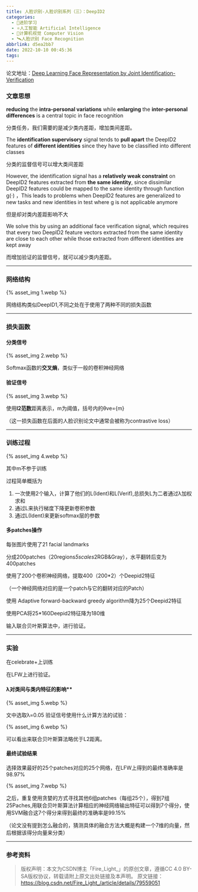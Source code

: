 ```yaml
---
title: 人脸识别-人脸识别系列（三）：DeepID2
categories:
  - 🌙进阶学习
  - ⭐人工智能 Artificial Intelligence
  - 💫计算机视觉 Computer Vision
  - 🛰️人脸识别 Face Recognition
abbrlink: d5ea2bb7
date: 2022-10-10 00:45:36
tags:
---
```


论文地址：[Deep Learning Face Representation by Joint Identification-Verification](https://arxiv.org/abs/1406.4773)

### 文章思想

**reducing** the **intra-personal variations** while **enlarging** the **inter-personal differences** is a central topic in face recognition

分类任务，我们需要的是减少类内差距，增加类间差距。

The **identification supervisory** signal tends to **pull apart** the DeepID2 features of **different identities** since they have to be classified into different classes

分类的监督信号可以增大类间差距

However, the identification signal has a **relatively weak constraint** on DeepID2 features extracted from **the same identity**, since dissimilar DeepID2 features could be mapped to the same identity through function g(·) ，This leads to problems when DeepID2 features are generalized to new tasks and new identities in test where g is not applicable anymore

但是却对类内差距影响不大

We solve this by using an additional face verification signal, which requires that every two DeepID2 feature
vectors extracted from the same identity are close to each other while those extracted from different
identities are kept away

而增加验证的监督信号，就可以减少类内差距。

<!--more-->

***

### 网络结构

{% asset_img 1.webp %}

网络结构类似DeepID1,不同之处在于使用了两种不同的损失函数

***

### 损失函数

#### 分类信号

{% asset_img 2.webp %}

Softmax函数的**交叉熵**，类似于一般的卷积神经网络

#### 验证信号

{% asset_img 3.webp %}

使用**l2范数**距离表示，m为阈值，括号内的θve={m}

（这一损失函数在后面的人脸识别论文中通常会被称为contrastive loss）

***

### 训练过程

{% asset_img 4.webp %}

其中m不参于训练

过程简单概括为

1. 一次使用2个输入，计算了他们的L(Ident)和L(Verif),总损失L为二者通过λ加权求和
2. 通过L来执行梯度下降更新卷积参数
3. 通过L(Ident)来更新softmax层的参数

#### 多patches操作

每张图片使用了21 facial landmarks

分成200patches（20regions*5scales*2RGB&Gray），水平翻转后变为400patches

使用了200个卷积神经网络，提取400（200*2）个Deepid2特征

（一个神经网络对应的是一个patch与它的翻转对应的Patch）

使用 Adaptive forward-backward greedy algorithm降为25个Deepid2特征

使用PCA将25*160Deepid2特征降为180维

输入联合贝叶斯算法中，进行验证。

***

### 实验

在celebrate+上训练

在LFW上进行验证。

#### λ对类间与类内特征的影响**

{% asset_img 5.webp %}

文中选取λ=0.05
验证信号使用什么计算方法的试验：

{% asset_img 6.webp %}

可以看出来联合贝叶斯算法略优于L2距离。

#### 最终试验结果

选择效果最好的25个patches对应的25个网络，在LFW上得到的最终准确率是98.97%

{% asset_img 7.webp %}

之后，重复使用贪婪的方式寻找其他6组patches（每组25个），得到7组25Paches,用联合贝叶斯算法计算相应的神经网络输出特征可以得到7个得分，使用SVM融合这7个得分来得到最终的准确率是99.15%

（论文没有提到怎么融合的，猜测具体的融合方法大概是构建一个7维的向量，然后根据该得分向量来分类）

***

### 参考资料

> 版权声明：本文为CSDN博主「Fire_Light_」的原创文章，遵循CC 4.0 BY-SA版权协议，转载请附上原文出处链接及本声明。
> 原文链接：https://blog.csdn.net/Fire_Light_/article/details/79559051

